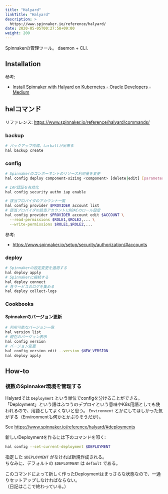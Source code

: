 ```yaml
---
title: "Halyard"
linkTitle: "Halyard"
description: >
  https://www.spinnaker.io/reference/halyard/
date: 2020-05-05T00:27:58+09:00
weight: 200
---
```


Spinnakerの管理ツール。
daemon + CLI.

## Installation

参考:

- [Install Spinnaker with Halyard on Kubernetes - Oracle Developers - Medium](https://medium.com/oracledevs/install-spinnaker-with-halyard-on-kubernetes-88277bd61d59)


## halコマンド

リファレンス: https://www.spinnaker.io/reference/halyard/commands/

### backup

```sh
# バックアップ作成。tarballが出来る
hal backup create
```

### config

```sh
# Spinnakerのコンポーネントのリソース利用量を変更
hal config deploy component-sizing <component> [delete|edit] [parameters]

# IAP認証を有効化
hal config security authn iap enable

# 該当プロバイダのアカウント一覧
hal config provider $PROVIDER account list
# 該当プロバイダの該当アカウントにRBACのロール設定
hal config provider $PROVIDER account edit $ACCOUNT \
  --read-permissions $ROLE1,$ROLE2,... \
  --write-permissions $ROLE1,$ROLE2,...
```

参考:

- https://www.spinnaker.io/setup/security/authorization/#accounts


### deploy

```sh
# Spinnakerの設定変更を適用する
hal deploy apply
# Spinnakerに接続する
hal deploy connect
# 各サービスのログを集める
hal deploy collect-logs
```

### Cookbooks
#### Spinnakerのバージョン更新

```sh
# 利用可能なバージョン一覧
hal version list
# 現在のバージョン表示
hal config version
# バージョン変更
hal config version edit --version $NEW_VERSION
hal deploy apply
```

## How-to
### 複数のSpinnaker環境を管理する

Halyardでは `Deployment` という単位でconfigを分けることができる。「Deployment」という語はふつうのデプロイという意味やK8s用語としても使われるので、用語としてよくないと思う。 `Environment` とかにしてほしかった気がする（Environmentも何かとかぶりそうだが）。

See https://www.spinnaker.io/reference/halyard/#deployments


新しいDeploymentを作るには下のコマンドを叩く:

```sh
hal config --set-current-deployment $DEPLOYMENT
```

指定した `$DEPLOYMENT` がなければ新規作成される。  
ちなみに、デフォルトの `$DEPLOYMENT` は `default` である。

このコマンドによって新しく作ったDeploymentはまっさらな状態なので、一通りセットアップしなければならない。  
（日記はここで終わっている。）
